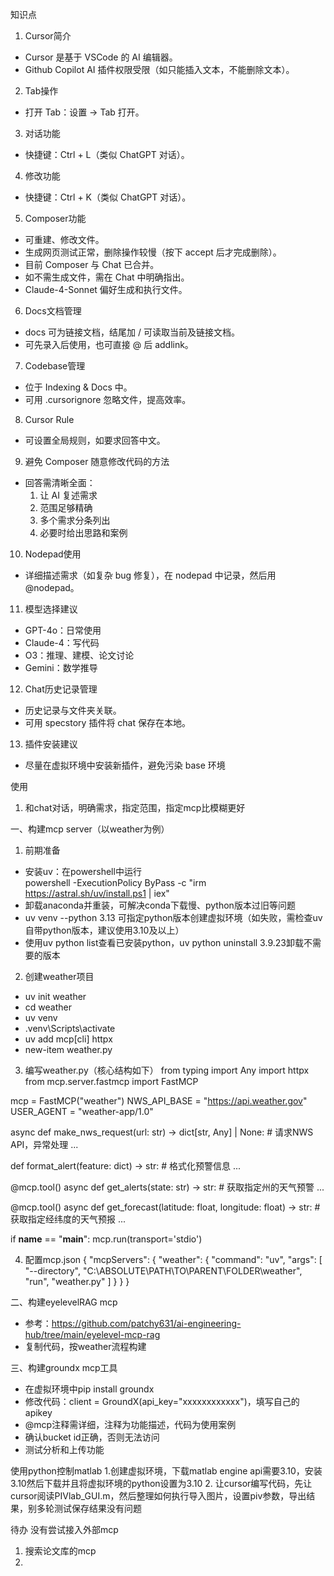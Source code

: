 知识点

1. Cursor简介  
- Cursor 是基于 VSCode 的 AI 编辑器。  
- Github Copilot AI 插件权限受限（如只能插入文本，不能删除文本）。

2. Tab操作  
- 打开 Tab：设置 -> Tab 打开。

3. 对话功能  
- 快捷键：Ctrl + L（类似 ChatGPT 对话）。

4. 修改功能  
- 快捷键：Ctrl + K（类似 ChatGPT 对话）。

5. Composer功能  
- 可重建、修改文件。  
- 生成网页测试正常，删除操作较慢（按下 accept 后才完成删除）。  
- 目前 Composer 与 Chat 已合并。  
- 如不需生成文件，需在 Chat 中明确指出。  
- Claude-4-Sonnet 偏好生成和执行文件。

6. Docs文档管理  
- docs 可为链接文档，结尾加 / 可读取当前及链接文档。  
- 可先录入后使用，也可直接 @ 后 addlink。

7. Codebase管理  
- 位于 Indexing & Docs 中。  
- 可用 .cursorignore 忽略文件，提高效率。

8. Cursor Rule  
- 可设置全局规则，如要求回答中文。

9. 避免 Composer 随意修改代码的方法  
- 回答需清晰全面：  
  1) 让 AI 复述需求  
  2) 范围足够精确  
  3) 多个需求分条列出  
  4) 必要时给出思路和案例

10. Nodepad使用  
- 详细描述需求（如复杂 bug 修复），在 nodepad 中记录，然后用 @nodepad。

11. 模型选择建议  
- GPT-4o：日常使用  
- Claude-4：写代码  
- O3：推理、建模、论文讨论  
- Gemini：数学推导

12. Chat历史记录管理  
- 历史记录与文件夹关联。  
- 可用 specstory 插件将 chat 保存在本地。

13. 插件安装建议  
- 尽量在虚拟环境中安装新插件，避免污染 base 环境

使用
1. 和chat对话，明确需求，指定范围，指定mcp比模糊更好

一、构建mcp server（以weather为例）

1. 前期准备
- 安装uv：在powershell中运行  
  powershell -ExecutionPolicy ByPass -c "irm https://astral.sh/uv/install.ps1 | iex"
- 卸载anaconda并重装，可解决conda下载慢、python版本过旧等问题
- uv venv --python 3.13 可指定python版本创建虚拟环境（如失败，需检查uv自带python版本，建议使用3.10及以上）
- 使用uv python list查看已安装python，uv python uninstall 3.9.23卸载不需要的版本

2. 创建weather项目
- uv init weather
- cd weather
- uv venv
- .venv\Scripts\activate
- uv add mcp[cli] httpx
- new-item weather.py

3. 编写weather.py（核心结构如下）
from typing import Any
import httpx
from mcp.server.fastmcp import FastMCP

mcp = FastMCP("weather")
NWS_API_BASE = "https://api.weather.gov"
USER_AGENT = "weather-app/1.0"

async def make_nws_request(url: str) -> dict[str, Any] | None:
    # 请求NWS API，异常处理
    ...

def format_alert(feature: dict) -> str:
    # 格式化预警信息
    ...

@mcp.tool()
async def get_alerts(state: str) -> str:
    # 获取指定州的天气预警
    ...

@mcp.tool()
async def get_forecast(latitude: float, longitude: float) -> str:
    # 获取指定经纬度的天气预报
    ...

if __name__ == "__main__":
    mcp.run(transport='stdio')

4. 配置mcp.json
{
  "mcpServers": {
    "weather": {
      "command": "uv",
      "args": [
        "--directory",
        "C:\\ABSOLUTE\\PATH\\TO\\PARENT\\FOLDER\\weather",
        "run",
        "weather.py"
      ]
    }
  }
}

二、构建eyelevelRAG mcp
- 参考：https://github.com/patchy631/ai-engineering-hub/tree/main/eyelevel-mcp-rag
- 复制代码，按weather流程构建

三、构建groundx mcp工具
- 在虚拟环境中pip install groundx
- 修改代码：client = GroundX(api_key="xxxxxxxxxxxx")，填写自己的apikey
- @mcp注释需详细，注释为功能描述，代码为使用案例
- 确认bucket id正确，否则无法访问
- 测试分析和上传功能


使用python控制matlab
1.创建虚拟环境，下载matlab engine api需要3.10，安装3.10然后下载并且将虚拟环境的python设置为3.10
2. 让cursor编写代码，先让cursor阅读PIVlab_GUI.m，然后整理如何执行导入图片，设置piv参数，导出结果，别多轮测试保存结果没有问题

待办
没有尝试接入外部mcp
1. 搜索论文库的mcp
2. 
